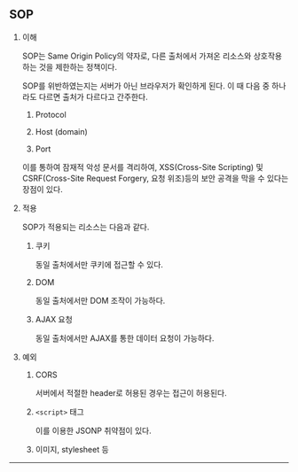 ## SOP

1. 이해

   SOP는 Same Origin Policy의 약자로, 다른 출처에서 가져온 리소스와 상호작용하는 것을 제한하는 정책이다.

   SOP를 위반하였는지는 서버가 아닌 브라우저가 확인하게 된다. 이 때 다음 중 하나라도 다르면 출처가 다르다고 간주한다.

   1. Protocol

   2. Host (domain)

   3. Port

   이를 통하여 잠재적 악성 문서를 격리하여, XSS(Cross-Site Scripting) 및 CSRF(Cross-Site Request Forgery, 요청 위조)등의 보안 공격을 막을 수 있다는 장점이 있다.

2. 적용

   SOP가 적용되는 리소스는 다음과 같다.

   1. 쿠키

      동일 출처에서만 쿠키에 접근할 수 있다.

   2. DOM

      동일 출처에서만 DOM 조작이 가능하다.

   3. AJAX 요청

      동일 출처에서만 AJAX를 통한 데이터 요청이 가능하다.

3. 예외

   1. CORS

      서버에서 적절한 header로 허용된 경우는 접근이 허용된다.

   2. `<script>` 태그

      이를 이용한 JSONP 취약점이 있다.

   3. 이미지, stylesheet 등

---
